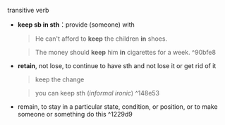 transitive verb

- __keep sb in sth__：provide (someone) with
  > He can't afford to __keep__ the children __in__ shoes.
 
  > The money should __keep__ him __in__ cigarettes for a week.
 ^90bfe8 
- __retain__, not lose, to continue to have sth and not lose it or get rid of it
  > keep the change

  > you can keep sth 
	(*informal ironic*)
 ^148e53 
- remain, to stay in a particular state, condition, or position, or to make someone or something do this ^1229d9
